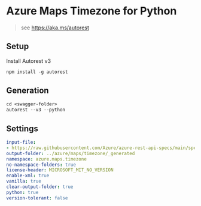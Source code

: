 # Azure Maps Timezone for Python

> see https://aka.ms/autorest

## Setup

Install Autorest v3

```ps
npm install -g autorest
```

## Generation

```ps
cd <swagger-folder>
autorest --v3 --python
```

## Settings

``` yaml
input-file:
- https://raw.githubusercontent.com/Azure/azure-rest-api-specs/main/specification/maps/data-plane/Timezone/preview/1.0/timezone.json
output-folder: ../azure/maps/timezone/_generated
namespace: azure.maps.timezone
no-namespace-folders: true
license-header: MICROSOFT_MIT_NO_VERSION
enable-xml: true
vanilla: true
clear-output-folder: true
python: true
version-tolerant: false
```
